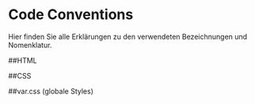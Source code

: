 # Code Conventions 

Hier finden Sie alle Erklärungen zu den verwendeten Bezeichnungen und Nomenklatur. 

##HTML 

##CSS 

##var.css (globale Styles) 